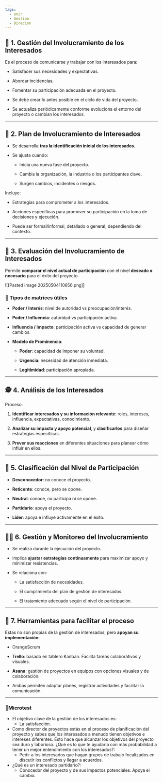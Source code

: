```yaml
---
tags:
  - unir
  - Gestion
  - Direcion
---
```


## 🧠 **1. Gestión del Involucramiento de los Interesados**

Es el proceso de comunicarse y trabajar con los interesados para:

- Satisfacer sus necesidades y expectativas.
    
- Abordar incidencias.
    
- Fomentar su participación adecuada en el proyecto.
    

-  Se debe crear lo antes posible en el ciclo de vida del proyecto.  
-  Se actualiza periódicamente conforme evoluciona el entorno del proyecto o cambian los interesados.


---

## 🧾 **2. Plan de Involucramiento de Interesados**

- Se desarrolla **tras la identificación inicial de los interesados**.
    
- Se ajusta cuando:
    
    - Inicia una nueva fase del proyecto.
        
    - Cambia la organización, la industria o los participantes clave.
        
    - Surgen cambios, incidentes o riesgos.
        

Incluye:

- Estrategias para comprometer a los interesados.
    
- Acciones específicas para promover su participación en la toma de decisiones y ejecución.
    
- Puede ser formal/informal, detallado o general, dependiendo del contexto.
    

---

## 🧩 **3. Evaluación del Involucramiento de Interesados**

Permite **comparar el nivel actual de participación** con el nivel **deseado o necesario** para el éxito del proyecto.

![[Pasted image 20250504110656.png]]

### 🔸 **Tipos de matrices útiles**

- **Poder / Interés**: nivel de autoridad vs preocupación/interés.
    
- **Poder / Influencia**: autoridad vs participación activa.
    
- **Influencia / Impacto**: participación activa vs capacidad de generar cambios.
    
- **Modelo de Prominencia**:
    
    - **Poder**: capacidad de imponer su voluntad.
        
    - **Urgencia**: necesidad de atención inmediata.
        
    - **Legitimidad**: participación apropiada.
        

---

## 🕵️ **4. Análisis de los Interesados**

Proceso:

1. **Identificar interesados y su información relevante**: roles, intereses, influencia, expectativas, conocimiento.
    
2. **Analizar su impacto y apoyo potencial**, y **clasificarlos** para diseñar estrategias específicas.
    
3. **Prever sus reacciones** en diferentes situaciones para planear cómo influir en ellos.
    

---

## 🧭 **5. Clasificación del Nivel de Participación**

- **Desconocedor**: no conoce el proyecto.
    
- **Reticente**: conoce, pero se opone.
    
- **Neutral**: conoce, no participa ni se opone.
    
- **Partidario**: apoya el proyecto.
    
- **Líder**: apoya e influye activamente en el éxito.
    

---

## 🧑‍💼 **6. Gestión y Monitoreo del Involucramiento**

- Se realiza durante la ejecución del proyecto.
    
- Implica **ajustar estrategias continuamente** para maximizar apoyo y minimizar resistencias.
    
- Se relaciona con:
    
    - La satisfacción de necesidades.
        
    - El cumplimiento del plan de gestión de interesados.
        
    - El tratamiento adecuado según el nivel de participación.
        

---

## 🧰 **7. Herramientas para facilitar el proceso**

Estas no son propias de la gestión de interesados, pero **apoyan su implementación**:

- OrangeScrum
	
- **Trello**: basado en tablero Kanban. Facilita tareas colaborativas y visuales.
    
- **Asana**: gestión de proyectos en equipos con opciones visuales y de colaboración.
    
- Ambas permiten adaptar planes, registrar actividades y facilitar la comunicación.
    

---

### 📝Microtest

- El objetivo clave de la gestión de los interesados es:
	- La satisfacción.
- Como director de proyectos estás en el proceso de planificación del proyecto y sabes que los interesados a menudo tienen objetivos e intereses diferentes. Esto hace que alcanzar los objetivos del proyecto sea duro y laborioso. ¿Qué es lo que te ayudaría con más probabilidad a tener un mejor entendimiento con los interesados?:
	- Pedir a los interesados que hagan grupos de trabajo focalizados en discutir los conflictos y llegar a acuerdos.
- ¿Qué es un interesado partidario?:
	- Conocedor del proyecto y de sus impactos potenciales. Apoya el cambio.